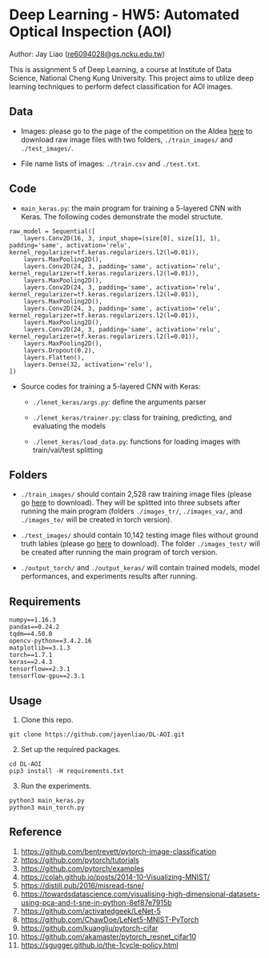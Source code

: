 # Deep Learning - HW5: Automated Optical Inspection (AOI)

Author: Jay Liao (re6094028@gs.ncku.edu.tw)

This is assignment 5 of Deep Learning, a course at Institute of Data Science, National Cheng Kung University. This project aims to utilize deep learning techniques to perform defect classification for AOI images.

## Data

- Images: please go to the page of the competition on the AIdea [here](https://aidea-web.tw/topic/285ef3be-44eb-43dd-85cc-f0388bf85ea4?focus=intro) to download raw image files with two folders, `./train_images/` and `./test_images/`.

- File name lists of images: `./train.csv` and `./test.txt`.

## Code

- `main_keras.py`: the main program for training a 5-layered CNN with Keras. The following codes demonstrate the model structute.

```
raw_model = Sequential([
    layers.Conv2D(16, 3, input_shape=(size[0], size[1], 1), padding='same', activation='relu', kernel_regularizer=tf.keras.regularizers.l2(l=0.01)),
    layers.MaxPooling2D(),
    layers.Conv2D(24, 3, padding='same', activation='relu', kernel_regularizer=tf.keras.regularizers.l2(l=0.01)),
    layers.MaxPooling2D(),
    layers.Conv2D(24, 3, padding='same', activation='relu', kernel_regularizer=tf.keras.regularizers.l2(l=0.01)),
    layers.MaxPooling2D(),
    layers.Conv2D(24, 3, padding='same', activation='relu', kernel_regularizer=tf.keras.regularizers.l2(l=0.01)),
    layers.MaxPooling2D(),
    layers.Conv2D(24, 3, padding='same', activation='relu', kernel_regularizer=tf.keras.regularizers.l2(l=0.01)),
    layers.MaxPooling2D(),
    layers.Dropout(0.2),
    layers.Flatten(),
    layers.Dense(32, activation='relu'),
])
```

- Source codes for training a 5-layered CNN with Keras:

    -  `./lenet_keras/args.py`: define the arguments parser
    
    -  `./lenet_keras/trainer.py`: class for training, predicting, and evaluating the models
    
    -  `./lenet_keras/load_data.py`: functions for loading images with train/val/test splitting

## Folders

- `./train_images/` should contain 2,528 raw training image files (please go [here](https://aidea-web.tw/topic/285ef3be-44eb-43dd-85cc-f0388bf85ea4?focus=intro) to download). They will be splitted into three subsets after running the main program (folders `./images_tr/`, `./images_va/`, and `./images_te/` will be created in torch version).

- `./test_images/` should contain 10,142 testing image files without ground truth lables (please go [here](https://aidea-web.tw/topic/285ef3be-44eb-43dd-85cc-f0388bf85ea4?focus=intro) to download). The folder `./images_test/` will be created after running the main program of torch version.

- `./output_torch/` and `./output_keras/` will contain trained models, model performances, and experiments results after running. 

## Requirements

```
numpy==1.16.3
pandas==0.24.2
tqdm==4.50.0
opencv-python==3.4.2.16
matplotlib==3.1.3
torch==1.7.1
keras==2.4.3
tensorflow==2.3.1
tensorflow-gpu==2.3.1
```

## Usage

1. Clone this repo.

```
git clone https://github.com/jayenliao/DL-AOI.git
```

2. Set up the required packages.

```
cd DL-AOI
pip3 install -H requirements.txt
```

3. Run the experiments.

```
python3 main_keras.py
python3 main_torch.py
```

## Reference

1. https://github.com/bentrevett/pytorch-image-classification
2. https://github.com/pytorch/tutorials
3. https://github.com/pytorch/examples
4. https://colah.github.io/posts/2014-10-Visualizing-MNIST/
5. https://distill.pub/2016/misread-tsne/
6. https://towardsdatascience.com/visualising-high-dimensional-datasets-using-pca-and-t-sne-in-python-8ef87e7915b
7. https://github.com/activatedgeek/LeNet-5
8. https://github.com/ChawDoe/LeNet5-MNIST-PyTorch
9. https://github.com/kuangliu/pytorch-cifar
10. https://github.com/akamaster/pytorch_resnet_cifar10
11. https://sgugger.github.io/the-1cycle-policy.html
